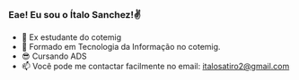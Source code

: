 ### Eae! Eu sou o Ítalo Sanchez!✌


- 🔭 Ex estudante do cotemig
- 🌱 Formado em Tecnologia da Informação no cotemig.
- 😎 Cursando ADS 
- 📫 Você pode me contactar facilmente no email: italosatiro2@gmail.com
